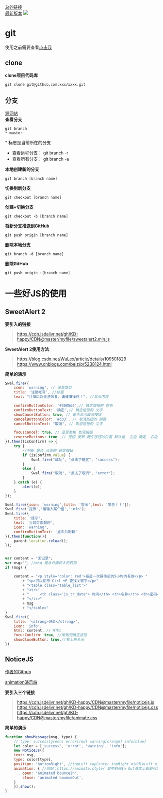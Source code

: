[总的链接](https://cdn.jsdelivr.net/gh/KD-happy/CDN@master/)  
[最新版本](https://cdn.jsdelivr.net/npm/sweetalert2@latest/)
[![](https://data.jsdelivr.com/v1/package/gh/KD-happy/CDN/badge)](https://www.jsdelivr.com/package/gh/KD-happy/CDN)

# git

使用之前需要查看[点击我](https://blog.csdn.net/guankangqiang/article/details/80525539)


## clone

**clone项目代码库**
```git
git clone git@github.com:xxx/xxxx.git
```

## 分支
[源网站](https://www.jianshu.com/p/7ebb0286444f)  
**查看分支**

```git
git branch
* master
```
\* 标志是当前所在的分支
- 查看远程分支： git branch -r
- 查看所有分支： git branch -a

**本地创建新的分支**
```git
git branch [branch name]
```

**切换到新分支**
```git
git checkout [branch name]
```

**创建+切换分支**
```git
git checkout -b [branch name]
```

**将新分支推送到GitHub**
```git
git push origin [branch name]
```

**删除本地分支**
```git
git branch -d [branch name]
```

**删除GitHub**
```git
git push origin :[branch name]
```

# 一些好JS的使用

## SweetAlert 2

**要引入的链接**

> https://cdn.jsdelivr.net/gh/KD-happy/CDN@master/myfile/sweetalert2.min.js

**SweetAlert 2使用方法**

> https://blog.csdn.net/WuLex/article/details/109501829  
> https://www.cnblogs.com/beiz/p/5238124.html  

**简单的演示**

```javascript
Swal.fire({
    icon: 'warning', // 弹框类型
    title: '注销帐号', //标题
    text: "注销后将无法恢复，请谨慎操作！", //显示内容            

    confirmButtonColor: '#3085d6',// 确定按钮的 颜色
    confirmButtonText: '确定',// 确定按钮的 文字
    showCancelButton: true, // 是否显示取消按钮
    cancelButtonColor: '#d33', // 取消按钮的 颜色
    cancelButtonText: "取消", // 取消按钮的 文字

    focusCancel: true, // 是否聚焦 取消按钮
    reverseButtons: true  // 是否 反转 两个按钮的位置 默认是  左边 确定  右边 取消
}).then((isConfirm) => {
    try {
        //判断 是否 点击的 确定按钮
        if (isConfirm.value) {
            Swal.fire("成功", "点击了确定", "success");
        }
        else {
            Swal.fire("取消", "点击了取消", "error");
        }
    } catch (e) {
        alert(e);
    }
});

Swal.fire({icon: 'warning',title: '提示',text: '警告！！'});
Swal.fire('提示','请输入某个值','info');
Swal.fire({
    title: '提示',
    text: '当前页面超时',
    icon: 'warning',
    confirmButtonText: '点击后刷新'
}).then(function(){
    parent.location.reload();
});


var content = "无记录";
var msg=""; //msg 是从外面传入的数据
if (msg) {

    content = "<p style='color: red'>最近一次操作后的5小时内有效</p> "
        + "<p>可以使用 Ctrl +F 查找关键字</p>"
        + "<table class='table_list'>"
        + "<tr>"
        + "     <th class='js_tr_data'> 时间</th> <th>名称</th> <th>密码</th>"
        + "</tr>"
        + msg
        + "</table>"
}
Swal.fire({
    title: '<strong>记录</strong>',
    icon: 'info',
    html: content, // HTML
    focusConfirm: true, //聚焦到确定按钮
    showCloseButton: true,//右上角关闭
})
```


## NoticeJS

[作者的Github](https://github.com/alihesari/notice.js)

[animation演示站](https://animate.style/)

**要引入三个链接**

> https://cdn.jsdelivr.net/gh/KD-happy/CDN@master/myfile/noticejs.js  
> https://cdn.jsdelivr.net/gh/KD-happy/CDN@master/myfile/noticejs.css  
> https://cdn.jsdelivr.net/gh/KD-happy/CDN@master/myfile/animate.css  

**简单的演示**

```javascript
function showMessage(msg, type) {
    // type: success[green] error[red] warning[orange] info[blue]
    let color = ['success', 'error', 'warning', 'info'];
    new NoticeJs({
    text: msg,
    type: color[type],
    position: 'bottomRight', //topLeft topCenter topRight middleLeft middleCenter middleRight bottomLeft bottomCenter bottomRight
    animation: { //网站：https://animate.style/ 其中的带In Out基本上都是可以用的 但是要一一对应
        open: 'animated bounceIn',
        close: 'animated bounceOut',
    }
    }).show();
}
```
